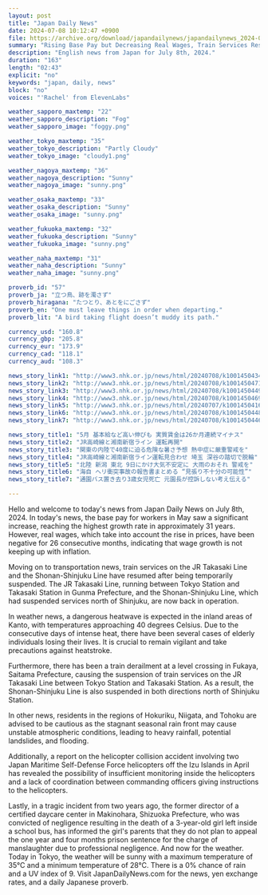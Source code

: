 ```yaml
---
layout: post
title: "Japan Daily News"
date: 2024-07-08 10:12:47 +0900
file: https://archive.org/download/japandailynews/japandailynews_2024-07-08.mp3
summary: "Rising Base Pay but Decreasing Real Wages, Train Services Resume, Dangerous Heatwave Warning, & more…"
description: "English news from Japan for July 8th, 2024."
duration: "163"
length: "02:43"
explicit: "no"
keywords: "japan, daily, news"
block: "no"
voices: "'Rachel' from ElevenLabs"

weather_sapporo_maxtemp: "22"
weather_sapporo_description: "Fog"
weather_sapporo_image: "foggy.png"

weather_tokyo_maxtemp: "35"
weather_tokyo_description: "Partly Cloudy"
weather_tokyo_image: "cloudy1.png"

weather_nagoya_maxtemp: "36"
weather_nagoya_description: "Sunny"
weather_nagoya_image: "sunny.png"

weather_osaka_maxtemp: "33"
weather_osaka_description: "Sunny"
weather_osaka_image: "sunny.png"

weather_fukuoka_maxtemp: "32"
weather_fukuoka_description: "Sunny"
weather_fukuoka_image: "sunny.png"

weather_naha_maxtemp: "31"
weather_naha_description: "Sunny"
weather_naha_image: "sunny.png"

proverb_id: "57"
proverb_ja: "立つ鳥、跡を濁さず"
proverb_hiragana: "たつとり、あとをにごさず"
proverb_en: "One must leave things in order when departing."
proverb_lit: "A bird taking flight doesn’t muddy its path."

currency_usd: "160.8"
currency_gbp: "205.8"
currency_eur: "173.9"
currency_cad: "118.1"
currency_aud: "108.3"

news_story_link1: "http://www3.nhk.or.jp/news/html/20240708/k10014504341000.html"
news_story_link2: "http://www3.nhk.or.jp/news/html/20240708/k10014504711000.html"
news_story_link3: "http://www3.nhk.or.jp/news/html/20240708/k10014504491000.html"
news_story_link4: "http://www3.nhk.or.jp/news/html/20240708/k10014504691000.html"
news_story_link5: "http://www3.nhk.or.jp/news/html/20240707/k10014504161000.html"
news_story_link6: "http://www3.nhk.or.jp/news/html/20240708/k10014504481000.html"
news_story_link7: "http://www3.nhk.or.jp/news/html/20240708/k10014504461000.html"

news_story_title1: "5月 基本給など高い伸びも 実質賃金は26か月連続マイナス"
news_story_title2: "JR高崎線と湘南新宿ライン 運転再開"
news_story_title3: "関東の内陸で40度に迫る危険な暑さ予想 熱中症に厳重警戒を"
news_story_title4: "JR高崎線と湘南新宿ライン運転見合わせ 埼玉 深谷の踏切で脱輪"
news_story_title5: "北陸 新潟 東北 9日にかけ大気不安定に 大雨のおそれ 警戒を"
news_story_title6: "海自 ヘリ衝突事故の報告書まとめる “見張り不十分の可能性”"
news_story_title7: "通園バス置き去り3歳女児死亡 元園長が控訴しない考え伝える"

---
```


Hello and welcome to today's news from Japan Daily News on July 8th, 2024. In today's news, the base pay for workers in May saw a significant increase, reaching the highest growth rate in approximately 31 years. However, real wages, which take into account the rise in prices, have been negative for 26 consecutive months, indicating that wage growth is not keeping up with inflation.

Moving on to transportation news, train services on the JR Takasaki Line and the Shonan-Shinjuku Line have resumed after being temporarily suspended. The JR Takasaki Line, running between Tokyo Station and Takasaki Station in Gunma Prefecture, and the Shonan-Shinjuku Line, which had suspended services north of Shinjuku, are now back in operation.

In weather news, a dangerous heatwave is expected in the inland areas of Kanto, with temperatures approaching 40 degrees Celsius. Due to the consecutive days of intense heat, there have been several cases of elderly individuals losing their lives. It is crucial to remain vigilant and take precautions against heatstroke.

Furthermore, there has been a train derailment at a level crossing in Fukaya, Saitama Prefecture, causing the suspension of train services on the JR Takasaki Line between Tokyo Station and Takasaki Station. As a result, the Shonan-Shinjuku Line is also suspended in both directions north of Shinjuku Station.

In other news, residents in the regions of Hokuriku, Niigata, and Tohoku are advised to be cautious as the stagnant seasonal rain front may cause unstable atmospheric conditions, leading to heavy rainfall, potential landslides, and flooding.

Additionally, a report on the helicopter collision accident involving two Japan Maritime Self-Defense Force helicopters off the Izu Islands in April has revealed the possibility of insufficient monitoring inside the helicopters and a lack of coordination between commanding officers giving instructions to the helicopters.

Lastly, in a tragic incident from two years ago, the former director of a certified daycare center in Makinohara, Shizuoka Prefecture, who was convicted of negligence resulting in the death of a 3-year-old girl left inside a school bus, has informed the girl's parents that they do not plan to appeal the one year and four months prison sentence for the charge of manslaughter due to professional negligence. And now for the weather. Today in Tokyo, the weather will be sunny with a maximum temperature of 35°C and a minimum temperature of 28°C. There is a 0% chance of rain and a UV index of 9.  Visit JapanDailyNews.com for the news, yen exchange rates, and a daily Japanese proverb.
